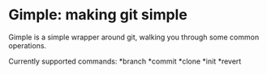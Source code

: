#  Gimple: making git simple

Gimple is a simple wrapper around git, walking you through some common operations.

Currently supported commands:
*branch
*commit
*clone
*init
*revert
